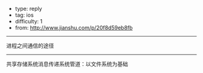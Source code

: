 - type: reply
- tag: ios
- difficulty:  1
- from: http://www.jianshu.com/p/20f8d59eb8fb

--------

进程之间通信的途径

---------

共享存储系统消息传递系统管道：以文件系统为基础
